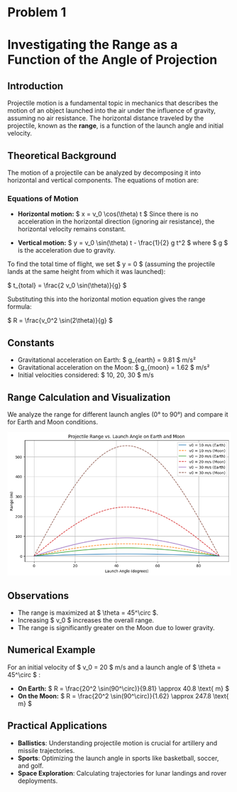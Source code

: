 # Problem 1

# Investigating the Range as a Function of the Angle of Projection

## Introduction

Projectile motion is a fundamental topic in mechanics that describes the motion of an object launched into the air under the influence of gravity, assuming no air resistance. The horizontal distance traveled by the projectile, known as the **range**, is a function of the launch angle and initial velocity.

## Theoretical Background

The motion of a projectile can be analyzed by decomposing it into horizontal and vertical components. The equations of motion are:

### Equations of Motion

- **Horizontal motion:**
  $ x = v_0 \cos(\theta) t $
  Since there is no acceleration in the horizontal direction (ignoring air resistance), the horizontal velocity remains constant.

- **Vertical motion:**
  $ y = v_0 \sin(\theta) t - \frac{1}{2} g t^2 $
  where $ g $ is the acceleration due to gravity.

To find the total time of flight, we set $ y = 0 $ (assuming the projectile lands at the same height from which it was launched):

$ t_{total} = \frac{2 v_0 \sin(\theta)}{g} $

Substituting this into the horizontal motion equation gives the range formula:

$ R = \frac{v_0^2 \sin(2\theta)}{g} $

## Constants

- Gravitational acceleration on Earth: $ g_{earth} = 9.81 $ m/s²
- Gravitational acceleration on the Moon: $ g_{moon} = 1.62 $ m/s²
- Initial velocities considered: $ 10, 20, 30 $ m/s

## Range Calculation and Visualization

We analyze the range for different launch angles (0° to 90°) and compare it for Earth and Moon conditions.


![alt text](image-1.png)


## Observations

- The range is maximized at $ \theta = 45^\circ $.
- Increasing $ v_0 $ increases the overall range.
- The range is significantly greater on the Moon due to lower gravity.

## Numerical Example

For an initial velocity of $ v_0 = 20 $ m/s and a launch angle of $ \theta = 45^\circ $ :

- **On Earth:**
  $ R = \frac{20^2 \sin(90^\circ)}{9.81} \approx 40.8 \text{ m} $
- **On the Moon:**
  $ R = \frac{20^2 \sin(90^\circ)}{1.62} \approx 247.8 \text{ m} $

## Practical Applications

- **Ballistics**: Understanding projectile motion is crucial for artillery and missile trajectories.
- **Sports**: Optimizing the launch angle in sports like basketball, soccer, and golf.
- **Space Exploration**: Calculating trajectories for lunar landings and rover deployments.

